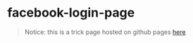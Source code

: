 # facebook-login-page
> Notice: this is a trick page
> hosted on github pages [here](https://abdoarafh.github.io/facebook-login-page)
